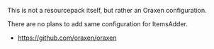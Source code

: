 This is not a resourcepack itself, but rather an Oraxen configuration.

There are no plans to add same configuration for ItemsAdder.

- https://github.com/oraxen/oraxen

